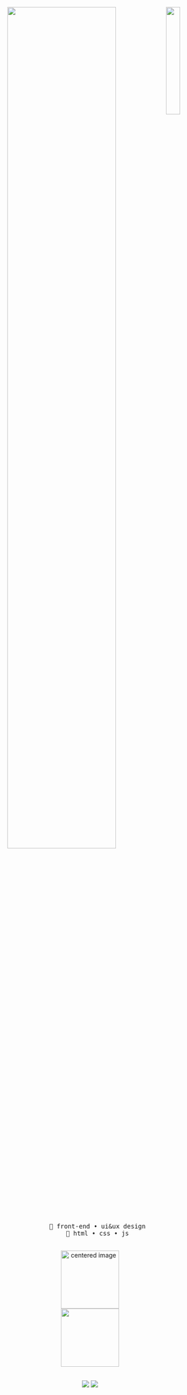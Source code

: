 <div align="center">
<br>
<img src="https://i.pinimg.com/originals/00/72/4a/00724a5ddc0fac3ea7f74c1b9ca0f881.jpg" width="25%" align="right" />
<img src="https://readme-typing-svg.demolab.com?font=Inconsolata&size=50&duration=3500&pause=10&color=E9CFB3FF&center=true&multiline=true&repeat=false&width=1300&height=140&lines=Hello%2C+i'm+Nelson.;Nice+to+meet+you+%F0%93%8D%A2%D6%B4%E0%BB%8B%E2%98%95%EF%B8%8F%CB%9A" width="70%" />
<br><br>
<pre>
    📖 front-end • ui&ux design
    🌱 html • css • js
</pre>
<br>

<div>
  <center>
    <img height="132em" src="https://github-readme-stats.vercel.app/api?username=vetrfolnir&show_icons=true&theme=dark&include_all_commits=true&count_private=true" alt="centered image">
  </center>
  <center>  
    <img height="132em" src="https://github-readme-stats.vercel.app/api/top-langs/?username=vetrfolnir&layout=compact&langs_count=7&theme=dark"/> 
  </center>
</div>

<br>

[![](https://img.shields.io/badge/linkedin-0a66c2)](http://linkedin.com/in/lumengraph)
[![](https://img.shields.io/badge/tumblr-3a3052)](https://lumengraph.tumblr.com/)

<br>
</div>
